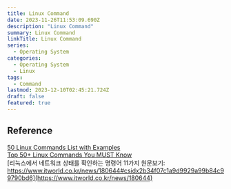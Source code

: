 ```yaml
---
title: Linux Command
date: 2023-11-26T11:53:09.690Z
description: "Linux Command"
summary: Linux Command
linkTitle: Linux Command
series:
  - Operating System
categories:
  - Operating System
  - Linux
tags:
  - Command
lastmod: 2023-12-10T02:45:21.724Z
draft: false
featured: true
---
```


## Reference

[50 Linux Commands List with Examples](https://www.javatpoint.com/linux-commands)  
[Top 50+ Linux Commands You MUST Know](https://www.digitalocean.com/community/tutorials/linux-commands)  
[리눅스에서 네트워크 상태를 확인하는 명령어 11가지 원문보기: https://www.itworld.co.kr/news/180644#csidx2b34f07c1a9d9929a99b84c99790bd6](https://www.itworld.co.kr/news/180644)

